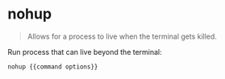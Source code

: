 nohup
=====

> Allows for a process to live when the terminal gets killed.

Run process that can live beyond the terminal:

    nohup {{command options}}

